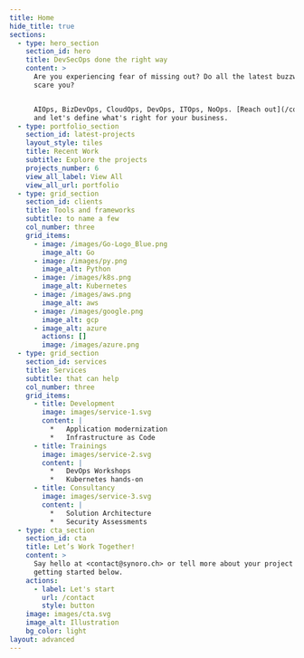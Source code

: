 ```yaml
---
title: Home
hide_title: true
sections:
  - type: hero_section
    section_id: hero
    title: DevSecOps done the right way
    content: >
      Are you experiencing fear of missing out? Do all the latest buzzwords
      scare you?


      AIOps, BizDevOps, CloudOps, DevOps, ITOps, NoOps. [Reach out](/contact/)
      and let's define what's right for your business.
  - type: portfolio_section
    section_id: latest-projects
    layout_style: tiles
    title: Recent Work
    subtitle: Explore the projects
    projects_number: 6
    view_all_label: View All
    view_all_url: portfolio
  - type: grid_section
    section_id: clients
    title: Tools and frameworks
    subtitle: to name a few
    col_number: three
    grid_items:
      - image: /images/Go-Logo_Blue.png
        image_alt: Go
      - image: /images/py.png
        image_alt: Python
      - image: /images/k8s.png
        image_alt: Kubernetes
      - image: /images/aws.png
        image_alt: aws
      - image: /images/google.png
        image_alt: gcp
      - image_alt: azure
        actions: []
        image: /images/azure.png
  - type: grid_section
    section_id: services
    title: Services
    subtitle: that can help
    col_number: three
    grid_items:
      - title: Development
        image: images/service-1.svg
        content: |
          *   Application modernization
          *   Infrastructure as Code
      - title: Trainings
        image: images/service-2.svg
        content: |
          *   DevOps Workshops
          *   Kubernetes hands-on
      - title: Consultancy
        image: images/service-3.svg
        content: |
          *   Solution Architecture
          *   Security Assessments
  - type: cta_section
    section_id: cta
    title: Let’s Work Together!
    content: >
      Say hello at <contact@synoro.ch> or tell more about your project by
      getting started below.
    actions:
      - label: Let's start
        url: /contact
        style: button
    image: images/cta.svg
    image_alt: Illustration
    bg_color: light
layout: advanced
---
```

